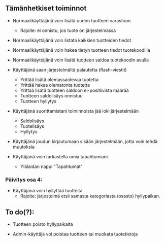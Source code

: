## Tämänhetkiset toiminnot

* Normaalikäyttäjänä voin lisätä uuden tuotteen varastoon
  - Rajoite: ei onnistu, jos tuote on järjestelmässä

* Normaalikäyttäjänä voin listata kaikkien tuotteiden tiedot

* Normaalikäyttäjänä voin hakea tietyn tuotteen tiedot tuotekoodilla

* Normaalikäyttäjänä voin lisätä tuotteen saldoa tuotekoodin avulla

* Käyttäjänä saan järjestelmältä palautetta (flash-viestit)
  - Yrittää lisätä olemassaolevaa tuotetta
  - Yrittää hakea olematonta tuotetta
  - Yrittää lisätä tuotteen saldoon ei-positiivista määrää
  - Tuotteen saldolisäys onnistuu
  - Tuotteen hyllytys

* Käyttäjänä suorittamistani toiminnoista jää loki järjestelmään
  - Saldolisäys
  - Tuotelisäys
  - Hyllytys
  
* Käyttäjänä joudun kirjautumaan sisään järjestelmään, jotta voin tehdä muutoksia

* Käyttäjänä voin tarkastella omia tapahtumiani
  - Ylälaidan nappi "Tapahtumat"
  
### Päivitys osa 4:

* Käyttäjänä voin hyllyttää tuotteita
  - Rajoite: järjestelmä etsii samasta kategoriasta (osasto) hyllypaikan.

## To do(?):

* Tuotteen poisto hyllypaikalta

* Admin-käyttäjä voi poistaa tuotteen tai muokata tuotetietoja
